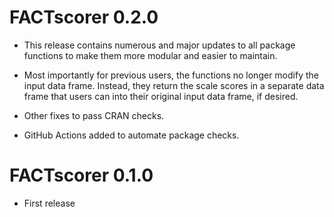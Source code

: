 # FACTscorer 0.2.0

* This release contains numerous and major updates to all package functions to make them more modular and easier to maintain.  

* Most importantly for previous users, the functions no longer modify the input data frame.  Instead, they return the scale scores in a separate data frame that users can into their original input data frame, if desired.  

* Other fixes to pass CRAN checks.

* GitHub Actions added to automate package checks.


# FACTscorer 0.1.0

* First release
